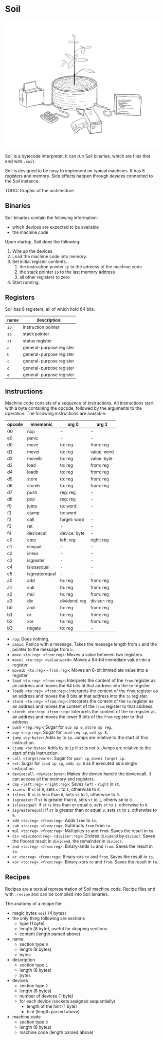 # Soil

![Soil](Soil.png)

Soil is a bytecode interpreter.
It can run Soil binaries, which are files that end with `.soil`.

Soil is designed to be easy to implement on typical machines.
It has 8 registers and memory.
Side effects happen through *devices* connected to the Soil instance.

TODO: Graphic of the architecture

## Binaries

Soil binaries contain the following information:

- which devices are expected to be available
- the machine code

Upon startup, Soil does the following:

1. Wire up the devices.
2. Load the machine code into memory.
3. Set initial register contents.
   1. the instruction pointer `ip` to the address of the machine code
   2. the stack pointer `sp` to the last memory address
   3. all other registers to zero
4. Start running.

## Registers

Soil has 8 registers, all of which hold 64 bits.

| name | description              |
| ---- | ------------------------ |
| `ip` | instruction pointer      |
| `sp` | stack pointer            |
| `st` | status register          |
| `a`  | general-purpose register |
| `b`  | general-purpose register |
| `c`  | general-purpose register |
| `d`  | general-purpose register |
| `e`  | general-purpose register |

## Instructions

Machine code consists of a sequence of instructions.
All instructions start with a byte containing the opcode, followed by the arguments to the operation.
The following instructions are available:

| opcode | mnemonic       | arg 0         | arg 1        |
| ------ | -------------- | ------------- | ------------ |
|     00 | nop            | -             | -            |
|     e0 | panic          | -             | -            |
|     d0 | move           | to: reg       | from: reg    |
|     d1 | movei          | to: reg       | value: word  |
|     d2 | moveib         | to: reg       | value: byte  |
|     d3 | load           | to: reg       | from: reg    |
|     d4 | loadb          | to: reg       | from: reg    |
|     d5 | store          | to: reg       | from: reg    |
|     d6 | storeb         | to: reg       | from: reg    |
|     d7 | push           | reg: reg      | -            |
|     d8 | pop            | reg: reg      | -            |
|     f0 | jump           | to: word      | -            |
|     f1 | cjump          | to: word      | -            |
|     f2 | call           | target: word  | -            |
|     f3 | ret            | -             | -            |
|     f4 | devicecall     | device: byte  | -            |
|     c0 | cmp            | left: reg     | right: reg   |
|     c1 | isequal        | -             | -            |
|     c2 | isless         | -             | -            |
|     c3 | isgreater      | -             | -            |
|     c4 | islessequal    | -             | -            |
|     c5 | isgreaterequal | -             | -            |
|     a0 | add            | to: reg       | from: reg    |
|     a1 | sub            | to: reg       | from: reg    |
|     a2 | mul            | to: reg       | from: reg    |
|     a3 | div            | dividend: reg | divisor: reg |
|     b0 | and            | to: reg       | from: reg    |
|     b1 | or             | to: reg       | from: reg    |
|     b2 | xor            | to: reg       | from: reg    |
|     b3 | negate         | to: reg       | -            |

- `nop`: Does nothing.
- `panic`: Panics with a message. Takes the message length from `a` and the pointer to the message from `b`.
- `move <to:reg> <from:reg>`: Moves a value between two registers.
- `movei <to:reg> <value:word>`: Moves a 64-bit immediate value into a register.
- `moveib <to:reg> <from:reg>`: Moves an 8-bit immediate value into a register.
- `load <to:reg> <from:reg>`: Interprets the content of the `from` register as an address and moves the 64 bits at that address into the `to` register.
- `loadb <to:reg> <from:reg>`: Interprets the content of the `from` register as an address and moves the 8 bits at that address into the `to` register.
- `store <to:reg> <from:reg>`: Interprets the content of the `to` register as an address and moves the content of the `from` register to that address.
- `storeb <to:reg> <from:reg>`: Interprets the content of the `to` register as an address and moves the lower 8 bits of the `from` register to that address.
- `push <reg:reg>`: Sugar for `sub sp 8`, `store sp reg`.
- `pop <reg:reg>`: Sugar for `load reg sp`, `add sp 8`.
- `jump <by:byte>`: Adds `by` to `ip`. Jumps are relative to the start of this instruction.
- `cjump <by:byte>`: Adds `by` to `ip` if `st` is not `0`. Jumps are relative to the start of this instruction.
- `call <target:word>`: Sugar for `push ip`, `movei target ip`.
- `ret`: Sugar for `load ip sp`, `addi sp 8` as if executed as a single instruction.
- `devicecall <device:byte>`: Makes the device handle the devicecall. It can access all the memory and registers.
- `cmp <left:reg> <right:reg>`: Saves `left` - `right` in `st`.
- `iszero`: If `st` is `0`, sets `st` to `1`, otherwise to `0`.
- `isless`: If `st` is less than `0`, sets `st` to `1`, otherwise to `0`.
- `isgreater`: If `st` is greater than `0`, sets `st` to `1`, otherwise to `0`.
- `islessequal`: If `st` is less than or equal `0`, sets `st` to `1`, otherwise to `0`.
- `isgreaterequal`: If `st` is greater than or equal `0`, sets `st` to `1`, otherwise to `0`.
- `add <to:reg> <from:reg>`: Adds `from` to `to`.
- `sub <to:reg> <from:reg>`: Subtracts `from` from `to`.
- `mul <to:reg> <from:reg>`: Multiplies `to` and `from`. Saves the result in `to`.
- `div <dividend:reg> <divisor:reg>`: Divides `dividend` by `divisor`. Saves the floored result in `dividend`, the remainder in `divisor`.
- `and <to:reg> <from:reg>`: Binary-ands `to` and `from`. Saves the result in `to`.
- `or <to:reg> <from:reg>`: Binary-ors `to` and `from`. Saves the result in `to`.
- `xor <to:reg> <from:reg>`: Binary-xors `to` and `from`. Saves the result in `to`.

## Recipes

Recipes are a textual representation of Soil machine code.
Recipe files end with `.recipe` and can be compiled into Soil binaries.

The anatomy of a recipe file:

- magic bytes `soil` (4 bytes)
- the only thing following are sections
  - type (1 byte)
  - length (8 byte), useful for skipping sections
  - content (length parsed above)
- name
  - section type `0`
  - length (8 bytes)
  - bytes
- description
  - section type `1`
  - length (8 bytes)
  - bytes
- devices
  - section type `2`
  - length (8 bytes)
  - number of devices (1 byte)
  - for each device (sockets assigned sequentially)
    - length of the hint (1 byte)
    - hint (length parsed above)
- machine code
  - section type `3`
  - length (8 bytes)
  - machine code (length parsed above)
